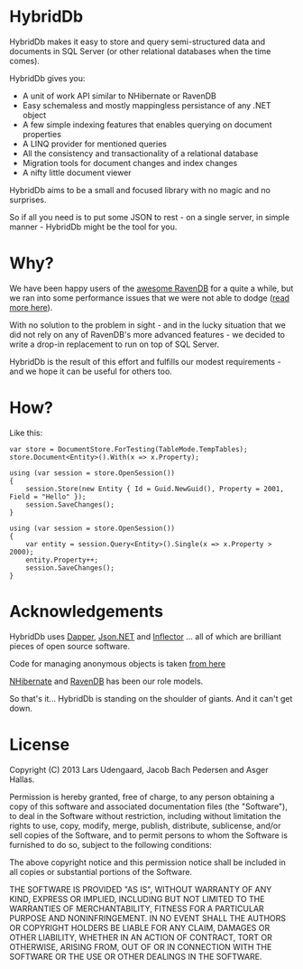 HybridDb
========

HybridDb makes it easy to store and query semi-structured data and documents in SQL Server (or other relational databases when the time comes).

HybridDb gives you:

- A unit of work API similar to NHibernate or RavenDB
- Easy schemaless and mostly mappingless persistance of any .NET object
- A few simple indexing features that enables querying on document properties
- A LINQ provider for mentioned queries
- All the consistency and transactionality of a relational database
- Migration tools for document changes and index changes
- A nifty little document viewer

HybridDb aims to be a small and focused library with no magic and no surprises.

So if all you need is to put some JSON to rest - on a single server, in simple manner - HybridDb might be the tool for you.

Why?
====

We have been happy users of the [awesome RavenDB](http://ravendb.net/) for a quite a while, 
but we ran into some performance issues that we were not able to dodge ([read more here](https://groups.google.com/d/topic/ravendb/6NjiJpzYxyI/discussion)).

With no solution to the problem in sight - and in the lucky situation that we did not rely on any of RavenDB's more advanced features - we decided to write a drop-in replacement to run on top of SQL Server.

HybridDb is the result of this effort and fulfills our modest requirements - and we hope it can be useful for others too.

How?
====

Like this:

    var store = DocumentStore.ForTesting(TableMode.TempTables);
    store.Document<Entity>().With(x => x.Property);
    
    using (var session = store.OpenSession())
    {
        session.Store(new Entity { Id = Guid.NewGuid(), Property = 2001, Field = "Hello" });
        session.SaveChanges();
    }
    
    using (var session = store.OpenSession())
    {
        var entity = session.Query<Entity>().Single(x => x.Property > 2000);
        entity.Property++;
        session.SaveChanges();
    }

Acknowledgements
================

HybridDb uses [Dapper](http://code.google.com/p/dapper-dot-net/), [Json.NET](http://http://json.net/) and [Inflector](https://github.com/srkirkland/Inflector) ... all of which are brilliant pieces of open source software.

Code for managing anonymous objects is taken [from here](http://blog.andreloker.de/post/2008/05/03/Anonymous-type-to-dictionary-using-DynamicMethod.aspx)

[NHibernate](http://nhforge.org/) and [RavenDB](http://ravendb.net/) has been our role models.

So that's it... HybridDb is standing on the shoulder of giants. And it can't get down.
	
License
=======

Copyright (C) 2013 Lars Udengaard, Jacob Bach Pedersen and Asger Hallas.

Permission is hereby granted, free of charge, to any person obtaining a copy of this software and associated documentation files (the "Software"), to deal in the Software without restriction, including without limitation the rights to use, copy, modify, merge, publish, distribute, sublicense, and/or sell copies of the Software, and to permit persons to whom the Software is furnished to do so, subject to the following conditions:

The above copyright notice and this permission notice shall be included in all copies or substantial portions of the Software.

THE SOFTWARE IS PROVIDED "AS IS", WITHOUT WARRANTY OF ANY KIND, EXPRESS OR IMPLIED, INCLUDING BUT NOT LIMITED TO THE WARRANTIES OF MERCHANTABILITY, FITNESS FOR A PARTICULAR PURPOSE AND NONINFRINGEMENT. IN NO EVENT SHALL THE AUTHORS OR COPYRIGHT HOLDERS BE LIABLE FOR ANY CLAIM, DAMAGES OR OTHER LIABILITY, WHETHER IN AN ACTION OF CONTRACT, TORT OR OTHERWISE, ARISING FROM, OUT OF OR IN CONNECTION WITH THE SOFTWARE OR THE USE OR OTHER DEALINGS IN THE SOFTWARE.